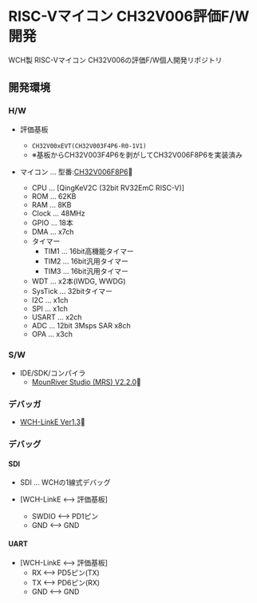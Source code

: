 # RISC-Vマイコン CH32V006評価F/W開発
WCH製 RISC-Vマイコン CH32V006の評価F/W個人開発リポジトリ

## 開発環境

### H/W

- 評価基板
  - `CH32V00xEVT(CH32V003F4P6-R0-1V1)`
  - ※基板からCH32V003F4P6を剥がしてCH32V006F8P6を実装済み

- マイコン ... 型番:[CH32V006F8P6](https://www.wch-ic.com/downloads/CH32V006DS0_PDF.html)🔗
  - CPU ... [QingKeV2C (32bit RV32EmC RISC-V)]
  - ROM ... 62KB
  - RAM ... 8KB
  - Clock ... 48MHz
  - GPIO ... 18本
  - DMA ... x7ch
  - タイマー
    - TIM1 ... 16bit高機能タイマー
    - TIM2 ... 16bit汎用タイマー
    - TIM3 ... 16bit汎用タイマー
  - WDT ... x2本(IWDG, WWDG)
  - SysTick ... 32bitタイマー
  - I2C ... x1ch
  - SPI ... x1ch
  - USART ... x2ch
  - ADC ... 12bit 3Msps SAR x8ch
  - OPA ... x3ch

### S/W

- IDE/SDK/コンパイラ
  - [MounRiver Studio (MRS) V2.2.0](https://www.mounriver.com/download)🔗

### デバッガ

- [WCH-LinkE Ver1.3](https://akizukidenshi.com/catalog/g/g118065)🔗

### デバッグ

#### SDI

- SDI ... WCHの1線式デバッグ

- [WCH-LinkE <--> 評価基板]
  - SWDIO <--> PD1ピン
  - GND <--> GND

#### UART

- [WCH-LinkE <--> 評価基板]
  - RX <--> PD5ピン(TX)
  - TX <--> PD6ピン(RX)
  - GND <--> GND
